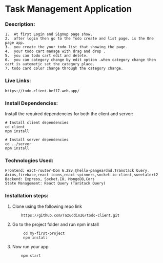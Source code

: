<h1>Task Management Application</h1>

<h3>Description: </h3>

    1.  At first Login and Signup page show.
    2.  after login then go to the Todo create and list page. is the One page app.
    3.  you create the your todo list that showing the page.
    4.  your todo cart manage with drag and drop .
    5.  you can todo cart edit and delete.
    6.  you can category change by edit option .when category change then cart is autometic set the category place.
    7. todo card color change through the category change.

<h3>Live Links: </h3>
 
    https://todo-client-bef17.web.app/   

<h3>Install Dependencies: </h3>
  Install the required dependencies for both the client and server:

    # Install client dependencies
    cd client
    npm install

    # Install server dependencies
    cd ../server
    npm install

<h3>Technologies Used: </h3>
 
    Frontend: eact-router-Dom 6.28v,@hello-pangea/dnd,Transtack Query, Axios,firebase,react-icons,react-spinners,socket.io-client,sweetalert2
    Backend: Express, Socket.IO, MongoDB,Cors
    State Management: React Query (TanStack Query)

<h3> Installation steps:</h3>

1.  Clone using the following repo link

            https://github.com/Tazuddin26/todo-client.git

2. Go to the project folder and run npm install
        
            cd my-first-project
            npm install
3.  Now run your app

            npm start
